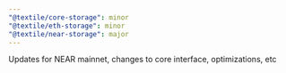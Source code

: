 ```yaml
---
"@textile/core-storage": minor
"@textile/eth-storage": minor
"@textile/near-storage": major
---
```


Updates for NEAR mainnet, changes to core interface, optimizations, etc
